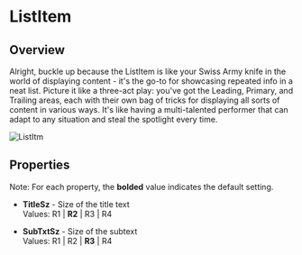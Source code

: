 # ListItem

## Overview
Alright, buckle up because the ListItem is like your Swiss Army knife in the world of displaying content - it's the go-to for showcasing repeated info in a neat list. Picture it like a three-act play: you've got the Leading, Primary, and Trailing areas, each with their own bag of tricks for displaying all sorts of content in various ways. It's like having a multi-talented performer that can adapt to any situation and steal the spotlight every time.

![ListItm](https://github.com/user-attachments/assets/49b67854-c076-4ae7-91c1-0e97771ac191)


## Properties
Note: For each property, the **bolded** value indicates the default setting.

- **TitleSz** - Size of the title text  
  Values: R1 | **R2** | R3 | R4

- **SubTxtSz** - Size of the subtext  
  Values: R1 | R2 | **R3** | R4
